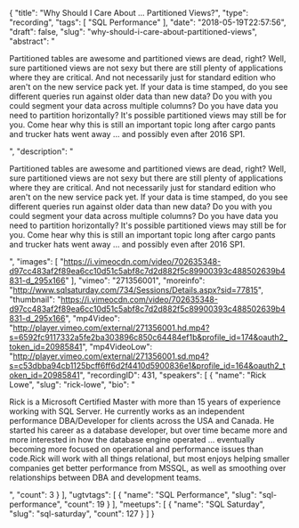 {
  "title": "Why Should I Care About ... Partitioned Views?",
  "type": "recording",
  "tags": [
    "SQL Performance"
  ],
  "date": "2018-05-19T22:57:56",
  "draft": false,
  "slug": "why-should-i-care-about-partitioned-views",
  "abstract": "<p>Partitioned tables are awesome and partitioned views are dead, right? Well, sure partitioned views are not sexy but there are still plenty of applications where they are critical. And not necessarily just for standard edition who aren't on the new service pack yet. If your data is time stamped, do you see different queries run against older data than new data? Do you with you could segment your data across multiple columns? Do you have data you need to partition horizontally? It's possible partitioned views may still be for you. Come hear why this is still an important topic long after cargo pants and trucker hats went away ... and possibly even after 2016 SP1.</p>",
  "description": "<p>Partitioned tables are awesome and partitioned views are dead, right? Well, sure partitioned views are not sexy but there are still plenty of applications where they are critical. And not necessarily just for standard edition who aren't on the new service pack yet. If your data is time stamped, do you see different queries run against older data than new data? Do you with you could segment your data across multiple columns? Do you have data you need to partition horizontally? It's possible partitioned views may still be for you. Come hear why this is still an important topic long after cargo pants and trucker hats went away ... and possibly even after 2016 SP1.</p>",
  "images": [
    "https://i.vimeocdn.com/video/702635348-d97cc483af2f89ea6cc10d51c5abf8c7d2d882f5c89900393c488502639b4831-d_295x166"
  ],
  "vimeo": "271356001",
  "moreinfo": "http://www.sqlsaturday.com/734/Sessions/Details.aspx?sid=77815",
  "thumbnail": "https://i.vimeocdn.com/video/702635348-d97cc483af2f89ea6cc10d51c5abf8c7d2d882f5c89900393c488502639b4831-d_295x166",
  "mp4Video": "http://player.vimeo.com/external/271356001.hd.mp4?s=6592fc9117332a5fe2ba303896c850c64484ef1b&profile_id=174&oauth2_token_id=20985841",
  "mp4VideoLow": "http://player.vimeo.com/external/271356001.sd.mp4?s=c53dbba94cb1125bcff6ff6d2f4410d5900836e1&profile_id=164&oauth2_token_id=20985841",
  "recordingID": 431,
  "speakers": [
    {
      "name": "Rick Lowe",
      "slug": "rick-lowe",
      "bio": "<p>Rick is a Microsoft Certified Master with more than 15 years of experience working with SQL Server. He currently works as an independent performance DBA/Developer for clients across the USA and Canada. He started his career as a database developer, but over time became more and more interested in how the database engine operated ... eventually becoming more focused on operational and performance issues than code.Rick will work with all things relational, but most enjoys helping smaller companies get better performance from MSSQL, as well as smoothing over relationships between DBA and development teams.</p>",
      "count": 3
    }
  ],
  "ugtvtags": [
    {
      "name": "SQL Performance",
      "slug": "sql-performance",
      "count": 19
    }
  ],
  "meetups": [
    {
      "name": "SQL Saturday",
      "slug": "sql-saturday",
      "count": 127
    }
  ]
}